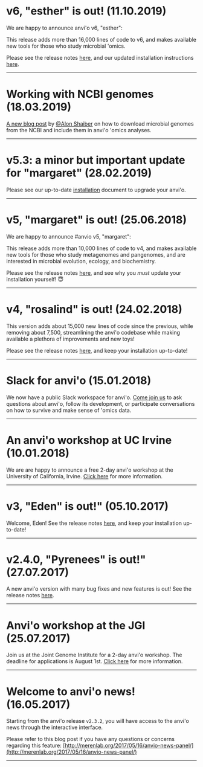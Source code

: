 # v6, "esther" is out! (11.10.2019) #
We are happy to announce anvi'o v6, "esther":

This release adds more than 16,000 lines of code to v6, and makes available new tools for those who study microbial 'omics.

Please see the release notes [here](https://github.com/merenlab/anvio/releases/tag/v6), and our updated installation instructions [here](http://merenlab.org/install-anvio).
***

# Working with NCBI genomes (18.03.2019) #
[A new blog post](http://merenlab.org/2019/03/14/ncbi-genome-download-magic/) by [@Alon Shaiber](https://twitter.com/alon_shaiber) on how to download microbial genomes from the NCBI and include them in anvi'o 'omics analyses.
***

# v5.3: a minor but important update for "margaret" (28.02.2019) #
Please see our up-to-date [installation](http://merenlab.org/2016/06/26/installation-v2/) document to upgrade your anvi'o.
***

# v5, "margaret" is out! (25.06.2018) #
We are happy to announce #anvio v5, "margaret":

This release adds more than 10,000 lines of code to v4, and makes available new tools for those who study metagenomes and pangenomes, and are interested in microbial evolution, ecology, and biochemistry.

Please see the release notes [here](https://github.com/merenlab/anvio/releases/tag/v5), and see why you _must_ update your installation yourself! 😇
***

# v4, "rosalind" is out! (24.02.2018) #
This version adds about 15,000 new lines of code since the previous, while removing about 7,500, streamlining the anvi'o codebase while making available a plethora of improvements and new toys!

Please see the release notes [here](https://github.com/merenlab/anvio/releases/tag/v4), and keep your installation up-to-date!
***

# Slack for anvi'o (15.01.2018) #
We now have a public Slack workspace for anvi'o. [Come join us](https://slackin-ezbpfhwsmh.now.sh/) to ask questions about anvi'o, follow its development, or participate conversations on how to survive and make sense of 'omics data.
***

# An anvi'o workshop at UC Irvine (10.01.2018) #
We are are happy to announce a free 2-day anvi'o workshop at the University of California, Irvine. [Click here](http://merenlab.org/2017/12/25/anvio-workshop-at-uc-irvine/) for more information.
***

# v3, "Eden" is out!" (05.10.2017) #
Welcome, Eden! See the release notes [here](https://github.com/merenlab/anvio/releases/tag/v3), and keep your installation up-to-date!
***

# v2.4.0, "Pyrenees" is out!" (27.07.2017) #
A new anvi'o version with many bug fixes and new features is out! See the release notes [here](https://github.com/merenlab/anvio/releases/tag/v2.4.0).
***

# Anvi'o workshop at the JGI (25.07.2017) #
Join us at the Joint Genome Institute for a 2-day anvi'o workshop. The deadline for applications is August 1st. [Click here](http://merenlab.org/2017/05/17/anvio-workshop-at-jgi/) for more information.
***

# Welcome to anvi'o news! (16.05.2017) #
Starting from the anvi'o release `v2.3.2`, you will have access to the anvi'o news through the interactive interface.

Please refer to this blog post if you have any questions or concerns regarding this feature: [http://merenlab.org/2017/05/16/anvio-news-panel/](http://merenlab.org/2017/05/16/anvio-news-panel/)
***
